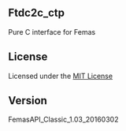 ## Ftdc2c_ctp

Pure C interface for Femas

## License

Licensed under the [MIT License](http://www.mit-license.org/)

## Version

FemasAPI_Classic_1.03_20160302